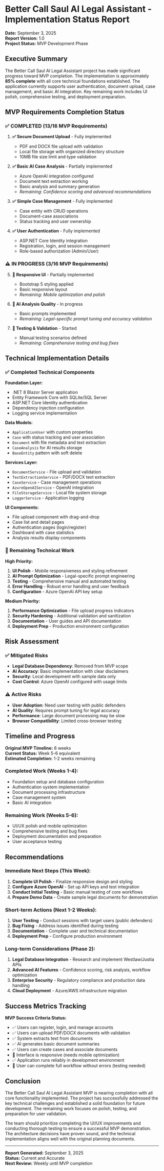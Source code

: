 # Better Call Saul AI Legal Assistant - Implementation Status Report

**Date:** September 3, 2025  
**Report Version:** 1.0  
**Project Status:** MVP Development Phase  

## Executive Summary

The Better Call Saul AI Legal Assistant project has made significant progress toward MVP completion. The implementation is approximately **85% complete** with all core technical foundations established. The application currently supports user authentication, document upload, case management, and basic AI integration. Key remaining work includes UI polish, comprehensive testing, and deployment preparation.

## MVP Requirements Completion Status

### ✅ COMPLETED (13/16 MVP Requirements)

1. **✅ Secure Document Upload** - Fully implemented
   - PDF and DOCX file upload with validation
   - Local file storage with organized directory structure
   - 10MB file size limit and type validation

2. **✅ Basic AI Case Analysis** - Partially implemented  
   - Azure OpenAI integration configured
   - Document text extraction working
   - Basic analysis and summary generation
   - *Remaining: Confidence scoring and advanced recommendations*

3. **✅ Simple Case Management** - Fully implemented
   - Case entity with CRUD operations
   - Document-case associations
   - Status tracking and user ownership

4. **✅ User Authentication** - Fully implemented
   - ASP.NET Core Identity integration
   - Registration, login, and session management
   - Role-based authorization (Admin/User)

### ⚠️ IN PROGRESS (3/16 MVP Requirements)

5. **🔄 Responsive UI** - Partially implemented
   - Bootstrap 5 styling applied
   - Basic responsive layout
   - *Remaining: Mobile optimization and polish*

6. **🔄 AI Analysis Quality** - In progress
   - Basic prompts implemented
   - *Remaining: Legal-specific prompt tuning and accuracy validation*

7. **🔄 Testing & Validation** - Started
   - Manual testing scenarios defined
   - *Remaining: Comprehensive testing and bug fixes*

## Technical Implementation Details

### ✅ Completed Technical Components

**Foundation Layer:**
- .NET 8 Blazor Server application
- Entity Framework Core with SQLite/SQL Server
- ASP.NET Core Identity authentication
- Dependency injection configuration
- Logging service implementation

**Data Models:**
- `ApplicationUser` with custom properties
- `Case` with status tracking and user association
- `Document` with file metadata and text extraction
- `CaseAnalysis` for AI results storage
- `BaseEntity` pattern with soft delete

**Services Layer:**
- `DocumentService` - File upload and validation
- `TextExtractionService` - PDF/DOCX text extraction
- `CaseService` - Case management operations
- `AzureOpenAIService` - OpenAI integration
- `FileStorageService` - Local file system storage
- `LoggerService` - Application logging

**UI Components:**
- File upload component with drag-and-drop
- Case list and detail pages
- Authentication pages (login/register)
- Dashboard with case statistics
- Analysis results display components

### 🔄 Remaining Technical Work

**High Priority:**
1. **UI Polish** - Mobile responsiveness and styling refinement
2. **AI Prompt Optimization** - Legal-specific prompt engineering
3. **Testing** - Comprehensive manual and automated testing
4. **Error Handling** - Robust error handling and user feedback
5. **Configuration** - Azure OpenAI API key setup

**Medium Priority:**
1. **Performance Optimization** - File upload progress indicators
2. **Security Hardening** - Additional validation and sanitization
3. **Documentation** - User guides and API documentation
4. **Deployment Prep** - Production environment configuration

## Risk Assessment

### ✅ Mitigated Risks
- **Legal Database Dependency**: Removed from MVP scope
- **AI Accuracy**: Basic implementation with clear disclaimers
- **Security**: Local development with sample data only
- **Cost Control**: Azure OpenAI configured with usage limits

### ⚠️ Active Risks
- **User Adoption**: Need user testing with public defenders
- **AI Quality**: Requires prompt tuning for legal accuracy
- **Performance**: Large document processing may be slow
- **Browser Compatibility**: Limited cross-browser testing

## Timeline and Progress

**Original MVP Timeline:** 6 weeks  
**Current Status:** Week 5-6 equivalent  
**Estimated Completion:** 1-2 weeks remaining

### Completed Work (Weeks 1-4):
- Foundation setup and database configuration
- Authentication system implementation
- Document processing infrastructure
- Case management system
- Basic AI integration

### Remaining Work (Weeks 5-6):
- UI/UX polish and mobile optimization
- Comprehensive testing and bug fixes
- Deployment documentation and preparation
- User acceptance testing

## Recommendations

### Immediate Next Steps (This Week):
1. **Complete UI Polish** - Finalize responsive design and styling
2. **Configure Azure OpenAI** - Set up API keys and test integration
3. **Conduct Initial Testing** - Basic manual testing of core workflows
4. **Prepare Demo Data** - Create sample legal documents for demonstration

### Short-term Actions (Next 1-2 Weeks):
1. **User Testing** - Conduct sessions with target users (public defenders)
2. **Bug Fixing** - Address issues identified during testing
3. **Documentation** - Complete user and technical documentation
4. **Deployment Prep** - Configure production environment

### Long-term Considerations (Phase 2):
1. **Legal Database Integration** - Research and implement Westlaw/Justia APIs
2. **Advanced AI Features** - Confidence scoring, risk analysis, workflow optimization
3. **Enterprise Security** - Regulatory compliance and production data handling
4. **Cloud Deployment** - Azure/AWS infrastructure migration

## Success Metrics Tracking

**MVP Success Criteria Status:**
- ✅ Users can register, login, and manage accounts
- ✅ Users can upload PDF/DOCX documents with validation
- ✅ System extracts text from documents
- ✅ AI generates basic document summaries
- ✅ Users can create cases and associate documents
- 🔄 Interface is responsive (needs mobile optimization)
- ✅ Application runs reliably in development environment
- 🔄 User can complete full workflow without errors (testing needed)

## Conclusion

The Better Call Saul AI Legal Assistant MVP is nearing completion with all core functionality implemented. The project has successfully addressed the key technical challenges and established a solid foundation for future development. The remaining work focuses on polish, testing, and preparation for user validation.

The team should prioritize completing the UI/UX improvements and conducting thorough testing to ensure a successful MVP demonstration. The architecture decisions have proven sound, and the technical implementation aligns well with the original planning documents.

---

**Report Generated:** September 3, 2025  
**Status:** Current and Accurate  
**Next Review:** Weekly until MVP completion